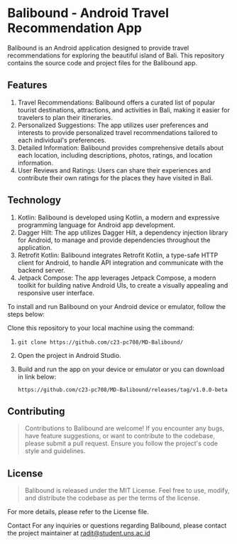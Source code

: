 # Balibound - Android Travel Recommendation App
Balibound is an Android application designed to provide travel recommendations for exploring the beautiful island of Bali. This repository contains the source code and project files for the Balibound app.

## Features
1. Travel Recommendations: Balibound offers a curated list of popular tourist destinations, attractions, and activities in Bali, making it easier for travelers to plan their itineraries.
2. Personalized Suggestions: The app utilizes user preferences and interests to provide personalized travel recommendations tailored to each individual's preferences.
3. Detailed Information: Balibound provides comprehensive details about each location, including descriptions, photos, ratings, and location information.
4. User Reviews and Ratings: Users can share their experiences and contribute their own ratings for the places they have visited in Bali.

## Technology
1. Kotlin: Balibound is developed using Kotlin, a modern and expressive programming language for Android app development.
2. Dagger Hilt: The app utilizes Dagger Hilt, a dependency injection library for Android, to manage and provide dependencies throughout the application.
3. Retrofit Kotlin: Balibound integrates Retrofit Kotlin, a type-safe HTTP client for Android, to handle API integration and communicate with the backend server.
4. Jetpack Compose: The app leverages Jetpack Compose, a modern toolkit for building native Android UIs, to create a visually appealing and responsive user interface.

To install and run Balibound on your Android device or emulator, follow the steps below:

Clone this repository to your local machine using the command:

1. `git clone https://github.com/c23-pc708/MD-Balibound/`
2. Open the project in Android Studio.
3. Build and run the app on your device or emulator or you can download in link below: 

    `https://github.com/c23-pc708/MD-Balibound/releases/tag/v1.0.0-beta`



## Contributing

> Contributions to Balibound are welcome! If you encounter any bugs, have feature suggestions, or want to contribute to the codebase, please submit a pull request. Ensure you follow the project's code style and guidelines.

## License

> Balibound is released under the MIT License. Feel free to use, modify, and distribute the codebase as per the terms of the license.


For more details, please refer to the License file.

Contact
For any inquiries or questions regarding Balibound, please contact the project maintainer at radit@student.uns.ac.id

